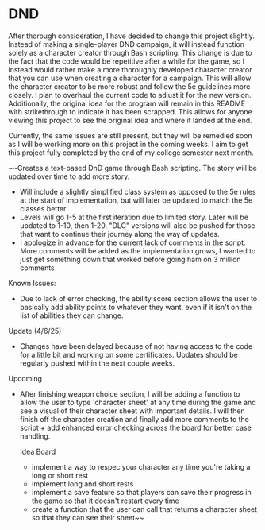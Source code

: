 # DND
After thorough consideration, I have decided to change this project slightly. Instead of making a single-player DND campaign, it will instead function solely as a character creator through Bash scripting. This change is due to the fact that the code would be repetitive after a while for the game, so I instead would rather make a more thoroughly developed character creator that you can use when creating a character for a campaign. This will allow the character creator to be more robust and follow the 5e guidelines more closely. I plan to overhaul the current code to adjust it for the new version. Additionally, the original idea for the program will remain in this README with strikethrough to indicate it has been scrapped. This allows for anyone viewing this project to see the original idea and where it landed at the end.

Currently, the same issues are still present, but they will be remedied soon as I will be working more on this project in the coming weeks. I aim to get this project fully completed by the end of my college semester next month.

~~Creates a text-based DnD game through Bash scripting. The story will be updated over time to add more story.

- Will include a slightly simplified class system as opposed to the 5e rules at the start of implementation, but will later be updated to match the 5e classes better
- Levels will go 1-5 at the first iteration due to limited story. Later will be updated to 1-10, then 1-20. "DLC" versions will also be pushed for those that want to continue their journey along the way of updates. 
- I apologize in advance for the current lack of comments in the script. More comments will be added as the implementation grows, I wanted to just get something down that worked before going ham on 3 million comments

Known Issues:
- Due to lack of error checking, the ability score section allows the user to basically add ability points to whatever they want, even if it isn't on the list of abilities they can change.

Update (4/6/25)
- Changes have been delayed because of not having access to the code for a little bit and working on some certificates. Updates should be regularly pushed within the next couple weeks.

Upcoming
- After finishing weapon choice section, I will be adding a function to allow the user to type 'character sheet' at any time during the game and see a visual of their character sheet with important details. I will then finish off the character creation and finally add more comments to the script + add enhanced error checking across the board for better case handling.

  Idea Board
  - implement a way to respec your character any time you're taking a long or short rest
  - implement long and short rests
  - implement a save feature so that players can save their progress in the game so that it doesn't restart every time
  - create a function that the user can call that returns a character sheet so that they can see their sheet~~

